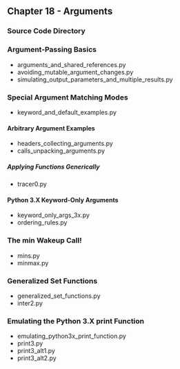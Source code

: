 ## Chapter 18 - Arguments

### Source Code Directory

### Argument-Passing Basics
* arguments\_and\_shared\_references.py 
* avoiding\_mutable\_argument\_changes.py 
* simulating\_output\_parameters\_and\_multiple\_results.py 

### Special Argument Matching Modes
* keyword\_and\_default\_examples.py

#### Arbitrary Argument Examples
* headers\_collecting\_arguments.py
* calls\_unpacking\_arguments.py

##### Applying Functions Generically
* tracer0.py

#### Python 3.X Keyword-Only Arguments
* keyword\_only\_args\_3x.py
* ordering\_rules.py 

### The min Wakeup Call!
* mins.py
* minmax.py

### Generalized Set Functions
* generalized\_set\_functions.py
* inter2.py

### Emulating the Python 3.X print Function
* emulating\_python3x\_print\_function.py
* print3.py
* print3\_alt1.py
* print3\_alt2.py
